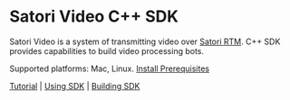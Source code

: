 # Satori Video C++ SDK

Satori Video is a system of transmitting video over [Satori RTM](https://www.satori.com/docs/using-satori/overview).
C++ SDK provides capabilities to build video processing bots.

Supported platforms: Mac, Linux. [Install Prerequisites](docs/prerequisites.md)

[Tutorial](docs/tutorial.md) | [Using SDK](docs/using_sdk.md) | [Building SDK](docs/building_sdk.md)
